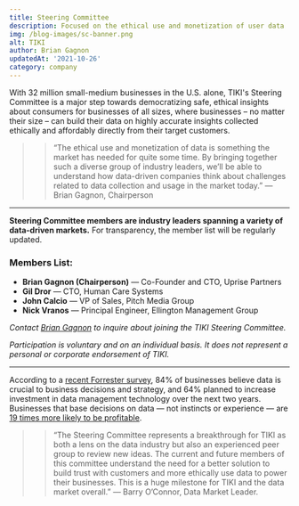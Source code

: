 ```yaml
---
title: Steering Committee
description: Focused on the ethical use and monetization of user data
img: /blog-images/sc-banner.png
alt: TIKI
author: Brian Gagnon
updatedAt: '2021-10-26'
category: company
---
```

With 32 million small-medium businesses in the U.S. alone, TIKI's Steering Committee is a major step towards
democratizing safe, ethical insights about consumers for businesses of all sizes, where businesses – no matter their
size – can build their data on highly accurate insights collected ethically and affordably directly from their target
customers.

>> “The ethical use and monetization of data is something the market has needed for quite some time. By bringing together such a diverse group of industry leaders, we’ll be able to understand how data-driven companies think about challenges related to data collection and usage in the market today.” — Brian Gagnon, Chairperson

---

**Steering Committee members are industry leaders spanning a variety of data-driven markets.** For transparency, the member list will be regularly updated.

### Members List: 
* **Brian Gagnon (Chairperson)** — Co-Founder and CTO, Uprise Partners
* **Gil Dror** — CTO, Human Care Systems
* **John Calcio** — VP of Sales, Pitch Media Group
* **Nick Vranos** — Principal Engineer, Ellington Management Group

*Contact [Brian Gagnon](mailto:brian@mytiki.com) to inquire about joining the TIKI Steering Committee.*

*Participation is voluntary and on an individual basis. It does not represent a personal or corporate endorsement of TIKI.*

---

According to a [recent Forrester survey](https://www.collibra.com/wp-content/uploads/The-Business-Impact-of-Data-Intelligent-Management_FINAL.pdf), 84% of businesses believe data is crucial to business decisions and strategy,
and 64% planned to increase investment in data management technology over the next two years. Businesses that base
decisions on data — not instincts or experience — are [19 times more likely to be profitable](https://cognopia.com/data-driven-business-the-ultimate-guide/).

>> “The Steering Committee represents a breakthrough for TIKI as both a lens on the data industry but also an experienced peer group to review new ideas. The current and future members of this committee understand the need for a better solution to build trust with customers and more ethically use data to power their businesses. This is a huge milestone for TIKI and the data market overall.” — Barry O’Connor, Data Market Leader. 

